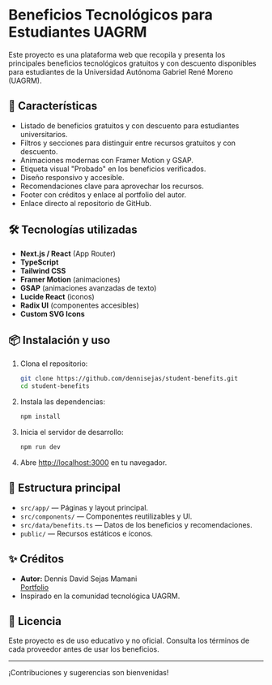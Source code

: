 # Beneficios Tecnológicos para Estudiantes UAGRM

Este proyecto es una plataforma web que recopila y presenta los principales beneficios tecnológicos gratuitos y con descuento disponibles para estudiantes de la Universidad Autónoma Gabriel René Moreno (UAGRM).

## 🚀 Características

- Listado de beneficios gratuitos y con descuento para estudiantes universitarios.
- Filtros y secciones para distinguir entre recursos gratuitos y con descuento.
- Animaciones modernas con Framer Motion y GSAP.
- Etiqueta visual "Probado" en los beneficios verificados.
- Diseño responsivo y accesible.
- Recomendaciones clave para aprovechar los recursos.
- Footer con créditos y enlace al portfolio del autor.
- Enlace directo al repositorio de GitHub.

## 🛠️ Tecnologías utilizadas

- **Next.js / React** (App Router)
- **TypeScript**
- **Tailwind CSS**
- **Framer Motion** (animaciones)
- **GSAP** (animaciones avanzadas de texto)
- **Lucide React** (iconos)
- **Radix UI** (componentes accesibles)
- **Custom SVG Icons**

## 📦 Instalación y uso

1. Clona el repositorio:
   ```bash
   git clone https://github.com/dennisejas/student-benefits.git
   cd student-benefits
   ```

2. Instala las dependencias:
   ```bash
   npm install
   ```

3. Inicia el servidor de desarrollo:
   ```bash
   npm run dev
   ```

4. Abre [http://localhost:3000](http://localhost:3000) en tu navegador.

## 📁 Estructura principal

- `src/app/` — Páginas y layout principal.
- `src/components/` — Componentes reutilizables y UI.
- `src/data/benefits.ts` — Datos de los beneficios y recomendaciones.
- `public/` — Recursos estáticos e íconos.

## ✨ Créditos

- **Autor:** Dennis David Sejas Mamani  
  [Portfolio](https://dennis-sejas.vercel.app)
- Inspirado en la comunidad tecnológica UAGRM.

## 📝 Licencia

Este proyecto es de uso educativo y no oficial. Consulta los términos de cada proveedor antes de usar los beneficios.

---

¡Contribuciones y sugerencias son bienvenidas!
